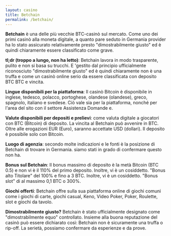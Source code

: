 ```yaml
---
layout: casino
title: Betchain
permalink: /betchain/
---
```


<strong>Betchain</strong> è una delle più vecchie BTC-casinò sul mercato. Come uno dei primi casinò alla moneta digitale, a quanto pare seduto in Germania provider ha lo stato assicurato relativamente presto "dimostrabilmente giusto" ed è quindi chiaramente essere classificato come grave.

<strong>tl;dr (troppo a lungo, non ha letto)</strong>: Betchain lavora in modo trasparente, pulito e non si basa su trucchi. E 'gestito dal principio ufficialmente riconosciuto "dimostrabilmente giusto" ed è quindi chiaramente non è una truffa e come un casinò online serio da essere classificata con deposito BTC BTC e vincita.

<strong>Lingue disponibili per la piattaforma</strong>: Il casinò Bitcoin è disponibile in inglese, tedesco, polacco, portoghese, olandese (olandese), greco, spagnolo, italiano e svedese. Ciò vale sia per la piattaforma, nonché per l'area del sito con il settore Assistenza Domande e.

<strong>Valute disponibili per depositi e prelievi</strong>: come valuta digitale a giocatori con BTC (Bitcoin) di deposito. La vincita al Betchain può avvenire in BTC. Oltre alle erogazioni EUR (Euro), saranno accettate USD (dollari). Il deposito è possibile solo con Bitcoin.

<strong>Luogo di agenzia</strong>: secondo molte indicazioni e le fonti è la posizione di Betchain di trovare in Germania. siamo stati in grado di confermare questo non ha.

<strong>Bonus sul Betchain</strong>: Il bonus massimo di deposito è la metà Bitcoin (BTC 0.5) e non vi è il 110% del primo deposito. Inoltre, vi è un cosiddetto. "Bonus alto Titolare" del 100% e fino a 3 BTC. Inoltre, vi è un cosiddetto. "Bonus slot" di al massimo 0,1 BTC o 300%.

<strong>Giochi offerti</strong>: Betchain offre sulla sua piattaforma online di giochi comuni come i giochi di carte, giochi casual, Keno, Video Poker, Poker, Roulette, slot e giochi da tavolo.

<strong>Dimostrabilmente giusto?</strong> Betchain è stato ufficialmente designato come "dimostrabilmente equo" controllato. Insieme alla buona reputazione del casinò può essere dichiarato così: Betchain non è sicuramente una truffa o rip-off. La serietà, possiamo confermare da esperienze e da prove.
